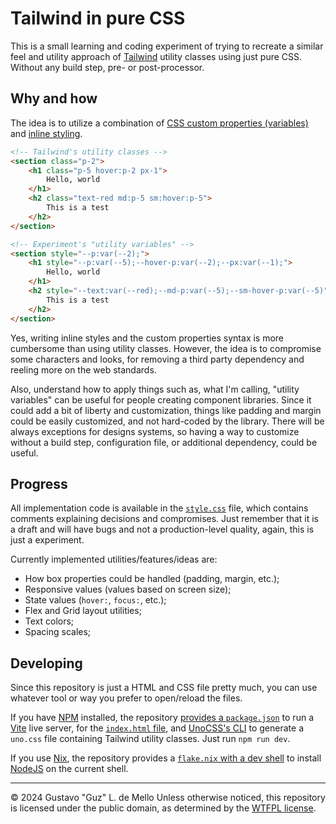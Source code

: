 # Tailwind in pure CSS

This is a small learning and coding experiment of trying to recreate a similar
feel and utility approach of [Tailwind](https://tailwindcss.com) utility classes
using just pure CSS. Without any build step, pre- or post-processor.

## Why and how

The idea is to utilize a combination of
[CSS custom properties (variables)](https://developer.mozilla.org/en-US/docs/Web/CSS/Using_CSS_custom_properties)
and [inline styling](https://developer.mozilla.org/en-US/docs/Learn/CSS/First_steps/How_CSS_is_structured#inline_styles).

```html
<!-- Tailwind's utility classes -->
<section class="p-2">
    <h1 class="p-5 hover:p-2 px-1">
        Hello, world
    </h1>
    <h2 class="text-red md:p-5 sm:hover:p-5">
        This is a test
    </h2>
</section>

<!-- Experiment's "utility variables" -->
<section style="--p:var(--2);">
    <h1 style="--p:var(--5);--hover-p:var(--2);--px:var(--1);">
        Hello, world
    </h1>
    <h2 style="--text:var(--red);--md-p:var(--5);--sm-hover-p:var(--5)">
        This is a test
    </h2>
</section>
```

Yes, writing inline styles and the custom properties syntax is more cumbersome than
using utility classes. However, the idea is to compromise some characters and looks,
for removing a third party dependency and reeling more on the web standards.

Also, understand how to apply things such as, what I'm calling, "utility variables"
can be useful for people creating component libraries. Since it could add a bit of
liberty and customization, things like padding and margin could be easily customized,
and not hard-coded by the library. There will be always exceptions for designs systems,
so having a way to customize without a build step, configuration file, or additional
dependency, could be useful.

## Progress

All implementation code is available in the [`style.css`](./style.css) file, which
contains comments explaining decisions and compromises. Just remember that it is a
draft and will have bugs and not a production-level quality, again, this is just
a experiment.

Currently implemented utilities/features/ideas are:
- How box properties could be handled (padding, margin, etc.);
- Responsive values (values based on screen size);
- State values (`hover:`, `focus:`, etc.);
- Flex and Grid layout utilities;
- Text colors;
- Spacing scales;

## Developing

Since this repository is just a HTML and CSS file pretty much, you can use whatever
tool or way you prefer to open/reload the files.

If you have [NPM](https://npmjs.com) installed, the repository [provides a `package.json`](./package.json)
to run a [Vite](https://vitejs.dev/) live server, for the [`index.html` file](./index.html),
and [UnoCSS's CLI](https://unocss.dev/integrations/cli) to generate a `uno.css` file
containing Tailwind utility classes. Just run `npm run dev`.

If you use [Nix](https://nixos.org), the repository provides a [`flake.nix` with a
dev shell](./flake.nix) to install [NodeJS](https://nodejs.org) on the current shell.

---

© 2024 Gustavo "Guz" L. de Mello
Unless otherwise noticed, this repository is licensed under the public domain, as
determined by the [WTFPL license](./LICENSE).
